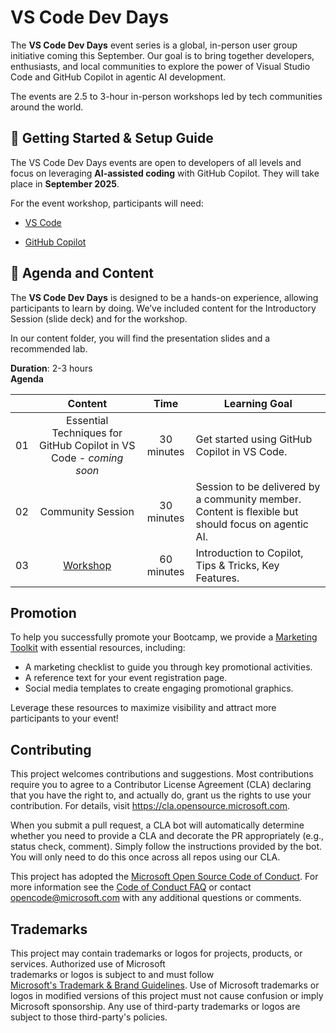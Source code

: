 # VS Code Dev Days 
 
The **VS Code Dev Days** event series is a global, in-person user group initiative coming this September. Our goal is to bring together developers, enthusiasts, and local communities to explore the power of Visual Studio Code and GitHub Copilot in agentic AI development. 
 
The events are 2.5 to 3-hour in-person workshops led by tech communities around the world. 
 
## 🌱 Getting Started & Setup Guide 
 
The VS Code Dev Days events are open to developers of all levels and focus on leveraging **AI-assisted coding** with GitHub Copilot. They will take place in **September 2025**. 

For the event workshop, participants will need: 

- [VS Code](https://code.visualstudio.com/download) 

- [GitHub Copilot](https://github.com/features/copilot) 


## 📂 Agenda and Content 
 
The **VS Code Dev Days** is designed to be a hands-on experience, allowing participants to learn by doing. We’ve included content for the Introductory Session (slide deck) and for the workshop. 
 
In our content folder, you will find the presentation slides and a recommended lab.   

**Duration**: 2-3 hours  
**Agenda** 

|       |              Content             |                       Time                       |                     Learning Goal                 | 
| :---: | :------------------------------------: | :---------------------------------------------------------: | ----------------------------------------------------------- | 
| 01 | Essential Techniques for GitHub Copilot in VS Code - *coming soon* | 30 minutes |  Get started using GitHub Copilot in VS Code.                    | 
| 02 | Community Session | 30 minutes  |  Session to be delivered by a community member. Content is flexible but should focus on agentic AI.                    | 
| 03 | [Workshop](https://github.com/github-samples/pets-workshop/tree/main) | 60 minutes |  Introduction to Copilot, Tips & Tricks, Key Features.                    | 
 
## Promotion 
To help you successfully promote your Bootcamp, we provide a [Marketing Toolkit](marketing) with essential resources, including: 
 
- A marketing checklist to guide you through key promotional activities. 
- A reference text for your event registration page. 
- Social media templates to create engaging promotional graphics. 
 
Leverage these resources to maximize visibility and attract more participants to your event!  
 
 
## Contributing 
 
This project welcomes contributions and suggestions.  Most contributions require you to agree to a 
Contributor License Agreement (CLA) declaring that you have the right to, and actually do, grant us 
the rights to use your contribution. For details, visit https://cla.opensource.microsoft.com. 
 
When you submit a pull request, a CLA bot will automatically determine whether you need to provide 
a CLA and decorate the PR appropriately (e.g., status check, comment). Simply follow the instructions 
provided by the bot. You will only need to do this once across all repos using our CLA. 
 
This project has adopted the [Microsoft Open Source Code of Conduct](https://opensource.microsoft.com/codeofconduct/). 
For more information see the [Code of Conduct FAQ](https://opensource.microsoft.com/codeofconduct/faq/) or 
contact [opencode@microsoft.com](mailto:opencode@microsoft.com) with any additional questions or comments. 
 
## Trademarks 
 
This project may contain trademarks or logos for projects, products, or services. Authorized use of Microsoft  
trademarks or logos is subject to and must follow  
[Microsoft's Trademark & Brand Guidelines](https://www.microsoft.com/en-us/legal/intellectualproperty/trademarks/usage/general). 
Use of Microsoft trademarks or logos in modified versions of this project must not cause confusion or imply Microsoft sponsorship. 
Any use of third-party trademarks or logos are subject to those third-party's policies. 